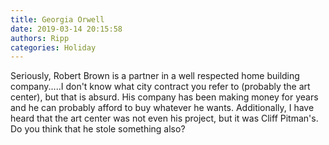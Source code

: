 ```yaml
---
title: Georgia Orwell
date: 2019-03-14 20:15:58
authors: Ripp
categories: Holiday
---
```


 Seriously, Robert Brown is a partner in a well respected home building company.....I don't know what city contract you refer to (probably the art center), but that is absurd.  His company has been making money for years and he can probably afford to buy whatever he wants.  Additionally, I have heard that the art center was not even his project, but it was Cliff Pitman's.  Do you think that he stole something also?